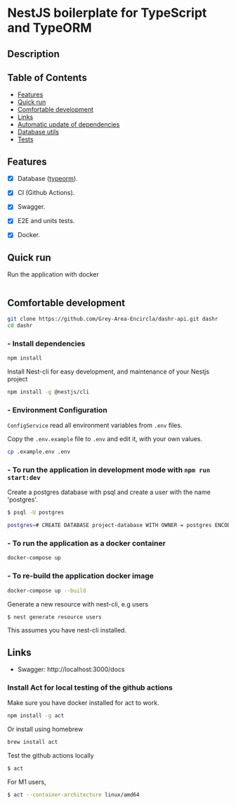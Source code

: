 # NestJS boilerplate for TypeScript and TypeORM

## Description


## Table of Contents

- [Features](#features)
- [Quick run](#quick-run)
- [Comfortable development](#comfortable-development)
- [Links](#links)
- [Automatic update of dependencies](#automatic-update-of-dependencies)
- [Database utils](#database-utils)
- [Tests](#tests)

## Features

- [x] Database ([typeorm](https://www.npmjs.com/package/typeorm)).
- [x] CI (Github Actions).
- [x] Swagger.
- [x] E2E and units tests.
- [x] Docker.




## Quick run

Run the application with docker
```bash

```

## Comfortable development



```bash
git clone https://github.com/Grey-Area-Encircla/dashr-api.git dashr
cd dashr
```

### - Install dependencies

```bash
npm install
```

Install Nest-cli for easy development, and maintenance of your Nestjs project

```bash
npm install -g @nestjs/cli
```

### - Environment Configuration

 `ConfigService` read all environment variables from `.env` files.

 Copy the `.env.example` file to `.env` and edit it, with your own values.

```bash
cp .example.env .env

```

### - To run the application in development mode with `npm run start:dev`

Create a postgres database with psql and create a user with the name 'postgres'.

```bash
$ psql -U postgres

postgres=# CREATE DATABASE project-database WITH OWNER = postgres ENCODING = 'UTF8' LC_COLLATE = 'C' LC_CTYPE = 'C' TABLESPACE = pg_default CONNECTION LIMIT = -1;
```

### - To run the application as a docker container

```bash
docker-compose up
```

### - To re-build the application docker image

```bash
docker-compose up --build
```


Generate a new resource with nest-cli, e.g users

```bash
$ nest generate resource users
```
This assumes you have nest-cli installed.

## Links

- Swagger: http://localhost:3000/docs
<!-- - Adminer (client for DB): http://localhost:8080
- Maildev: http://localhost:1080 -->



### Install Act for local testing of the github actions

Make sure you have docker installed for act to work.

```bash
npm install -g act
```

Or install using homebrew
```bash
brew install act
```

Test the github actions locally
```bash
$ act
```
For M1 users, 
```bash
$ act --container-architecture linux/amd64
```
